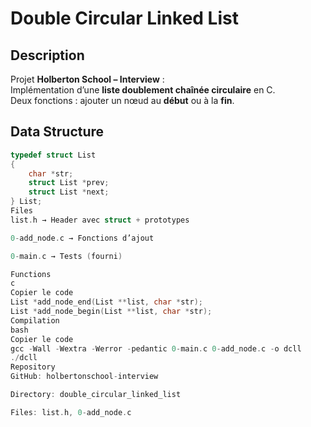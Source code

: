 # Double Circular Linked List

## Description
Projet **Holberton School – Interview** :  
Implémentation d’une **liste doublement chaînée circulaire** en C.  
Deux fonctions : ajouter un nœud au **début** ou à la **fin**.

## Data Structure
```c
typedef struct List
{
    char *str;
    struct List *prev;
    struct List *next;
} List;
Files
list.h → Header avec struct + prototypes

0-add_node.c → Fonctions d’ajout

0-main.c → Tests (fourni)

Functions
c
Copier le code
List *add_node_end(List **list, char *str);
List *add_node_begin(List **list, char *str);
Compilation
bash
Copier le code
gcc -Wall -Wextra -Werror -pedantic 0-main.c 0-add_node.c -o dcll
./dcll
Repository
GitHub: holbertonschool-interview

Directory: double_circular_linked_list

Files: list.h, 0-add_node.c